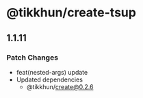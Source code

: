# @tikkhun/create-tsup

## 1.1.11

### Patch Changes

- feat(nested-args) update
- Updated dependencies
  - @tikkhun/create@0.2.6
